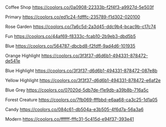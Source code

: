 Coffee Shop
https://coolors.co/0a0908-22333b-f2f4f3-a9927d-5e503f

Primary
https://coolors.co/ed1c24-fdfffc-235789-f1d302-020100

Rose Garden
https://coolors.co/7a6c5d-2a3d45-ddc9b4-bcac9b-c17c74

Fun
https://coolors.co/44af69-f8333c-fcab10-2b9eb3-dbd5b5

Blue
https://coolors.co/564787-dbcbd8-f2fdff-9ad4d6-101935

Orange Highlight
https://coolors.co/3f3f37-d6d6b1-494331-878472-de541e

Blue Highlight
https://coolors.co/3f3f37-d6d6b1-494331-878472-087e8b

Yellow Highlight
https://coolors.co/3f3f37-d6d6b1-494331-878472-e6af2e

Blue Grey
https://coolors.co/07020d-5db7de-f1e9db-a39b8b-716a5c

Forest Creature
https://coolors.co/7fb069-fffbbd-e6aa68-ca3c25-1d1a05

Candy
https://coolors.co/084c61-db504a-e3b505-4f6d7a-56a3a6

Modern
https://coolors.co/ffffff-fffc31-5c415d-e94f37-393e41